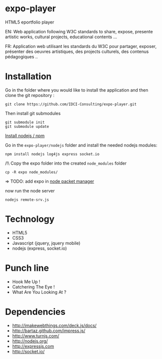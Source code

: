 expo-player
===========

HTML5 eportfolio player

EN:
Web application following W3C standards
to share, expose, presente
artistic works, cultural projects, educational contents ...

FR:
Application web utilisant les standards du W3C
pour partager, exposer, présenter
des oeuvres artistiques, des projects culturels, des contenus pédagogiques ..

Installation
============

Go in the folder where you would like to install the application and then clone
the git repository :

    git clone https://github.com/IDCI-Consulting/expo-player.git

Then install git submodules

    git submodule init
    git submodule update

[Install nodejs / npm](http://nodejs.org/)

Go in the `expo-player/nodejs` folder and install the needed nodejs modules:

    npm install nodejs log4js express socket.io

/!\ Copy the expo folder into the created `node_modules` folder

    cp -R expo node_modules/

=> TODO: add expo in [node packet manager](https://npmjs.org/)

now run the node server

    nodejs remote-srv.js

Technology
==========

 * HTML5
 * CSS3
 * Javascript (jquery, jquery mobile)
 * nodejs (express, socket.io)

Punch line
==========

 * Hook Me Up !
 * Catchering The Eye !
 * What Are You Looking At ?

Dependencies
============

 * http://imakewebthings.com/deck.js/docs/
 * http://bartaz.github.com/impress.js/
 * http://www.turnjs.com/
 * http://nodejs.org/
 * http://expressjs.com
 * http://socket.io/

